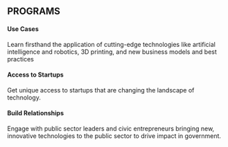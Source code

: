 ## PROGRAMS <br>

#### Use Cases

Learn firsthand the application of cutting-edge technologies like artificial intelligence and robotics, 3D printing, and new business models and best practices

#### Access to Startups

Get unique access to startups that are changing the landscape of technology.

#### Build Relationships

Engage with public sector leaders and civic entrepreneurs bringing new, innovative technologies to the public sector to drive impact in government.
